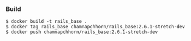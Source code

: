 ### Build

    $ docker build -t rails_base .
    $ docker tag rails_base chamnapchhorn/rails_base:2.6.1-stretch-dev
    $ docker push chamnapchhorn/rails_base:2.6.1-stretch-dev

